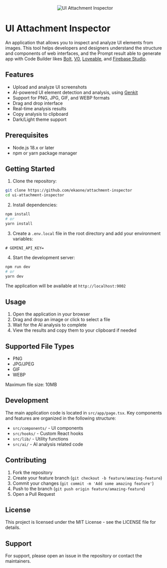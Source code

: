 <div align="center">
  <img src="https://res.cloudinary.com/ddjsyskef/image/upload/v1748228419/public/yjunxp9mrx9ae00irdft.png" alt="UI Attachment Inspector" />
</div>


# UI Attachment Inspector

An application that allows you to inspect and analyze UI elements from images. This tool helps developers and designers understand the structure and components of web interfaces, and the Prompt result able to generate app with Code Builder likes [Bolt](https://bolt.new), [V0](https://v0.dev), [Loveable](https://loveable.dev), and [Firebase Studio](https://studio.firebase.google.com).

## Features

- Upload and analyze UI screenshots
- AI-powered UI element detection and analysis, using [Genkit](https://genkit.dev/)
- Support for PNG, JPG, GIF, and WEBP formats
- Drag and drop interface
- Real-time analysis results
- Copy analysis to clipboard
- Dark/Light theme support

## Prerequisites

- Node.js 18.x or later
- npm or yarn package manager

## Getting Started

1. Clone the repository:
```bash
git clone https://github.com/ekaone/attachment-inspector
cd ui-attachment-inspector
```

2. Install dependencies:
```bash
npm install
# or
yarn install
```

3. Create a `.env.local` file in the root directory and add your environment variables:
```env
# GEMINI_API_KEY=
```

4. Start the development server:
```bash
npm run dev
# or
yarn dev
```

The application will be available at `http://localhost:9002`

## Usage

1. Open the application in your browser
2. Drag and drop an image or click to select a file
3. Wait for the AI analysis to complete
4. View the results and copy them to your clipboard if needed

## Supported File Types

- PNG
- JPG/JPEG
- GIF
- WEBP

Maximum file size: 10MB

## Development

The main application code is located in `src/app/page.tsx`. Key components and features are organized in the following structure:

- `src/components/` - UI components
- `src/hooks/` - Custom React hooks
- `src/lib/` - Utility functions
- `src/ai/` - AI analysis related code

## Contributing

1. Fork the repository
2. Create your feature branch (`git checkout -b feature/amazing-feature`)
3. Commit your changes (`git commit -m 'Add some amazing feature'`)
4. Push to the branch (`git push origin feature/amazing-feature`)
5. Open a Pull Request

## License

This project is licensed under the MIT License - see the LICENSE file for details.

## Support

For support, please open an issue in the repository or contact the maintainers.


